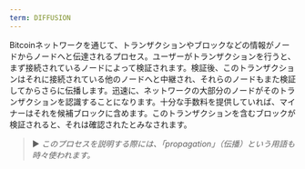```yaml
---
term: DIFFUSION
---
```


Bitcoinネットワークを通じて、トランザクションやブロックなどの情報がノードからノードへと伝達されるプロセス。ユーザーがトランザクションを行うと、まず接続されているノードによって検証されます。検証後、このトランザクションはそれに接続されている他のノードへと中継され、それらのノードもまた検証してからさらに伝播します。迅速に、ネットワークの大部分のノードがそのトランザクションを認識することになります。十分な手数料を提供していれば、マイナーはそれを候補ブロックに含めます。このトランザクションを含むブロックが検証されると、それは確認されたとみなされます。

> ► *このプロセスを説明する際には、「propagation」（伝播）という用語も時々使われます。*